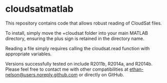 cloudsatmatlab
==============
This repository contains code that allows robust reading of CloudSat files.

To install, simply move the +cloudsat folder into your main MATLAB directory, ensuring the plus sign is retained in the directory name.

Reading a file simply requires calling the cloudsat.read function with appropriate variables.

Versions successfully tested on include R2011b, R2014a, and R2014b. Please feel free to contact me with other compatibilities at ethan-nelson@users.noreply.github.com or directly on GitHub.


